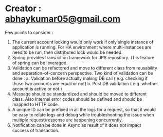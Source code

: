 # Creator : abhaykumar05@gmail.com


Few points to consider  : 
1.	The current account locking would only work if only single instance of application is running. For HA environment where multi-instances are need to be run, then distributed lock would be needed.
2.	Spring provides transaction framework for JPS repository. This feature of spring can be leveraged.
3.	Validation can be refactored and move to different class  from reusability and  separation-of-concern perspective. 
Two kind of validation can be done :
a.	Validation before actually making DB call ( e.g. checking if those two accounts are equal or not)
b.	Post DB validation ( e.g. whether account is active or not )
4.	Message should be standardized and should be moved to different class. Also Internal error codes should be defined and should be mapped to HTTP code.
5.	A unique ID can be prefixed in all the logs for a request, so that it would be easy to relate logs and debug while troubleshooting the issue when multiple request/response are happening concurrently.
6.	Notification can be done in Async as result of it does not impact success of transaction.
